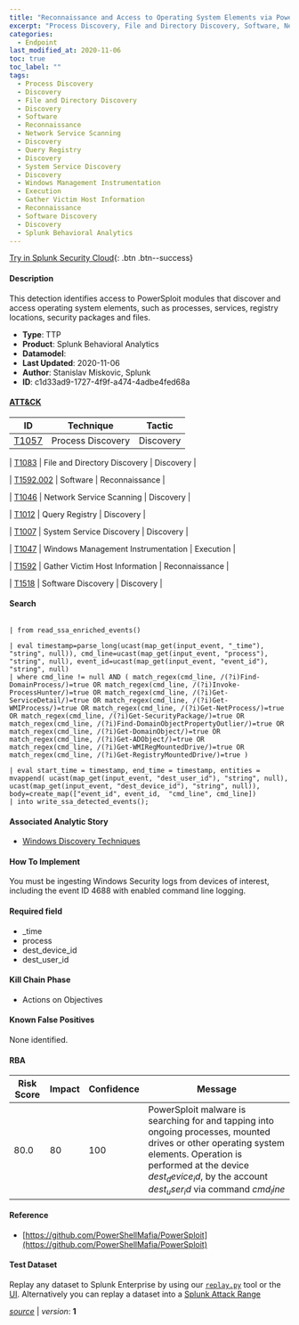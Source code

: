 ```yaml
---
title: "Reconnaissance and Access to Operating System Elements via PowerSploit modules"
excerpt: "Process Discovery, File and Directory Discovery, Software, Network Service Scanning, Query Registry, System Service Discovery, Windows Management Instrumentation, Gather Victim Host Information, Software Discovery"
categories:
  - Endpoint
last_modified_at: 2020-11-06
toc: true
toc_label: ""
tags:
  - Process Discovery
  - Discovery
  - File and Directory Discovery
  - Discovery
  - Software
  - Reconnaissance
  - Network Service Scanning
  - Discovery
  - Query Registry
  - Discovery
  - System Service Discovery
  - Discovery
  - Windows Management Instrumentation
  - Execution
  - Gather Victim Host Information
  - Reconnaissance
  - Software Discovery
  - Discovery
  - Splunk Behavioral Analytics
---
```




[Try in Splunk Security Cloud](https://www.splunk.com/en_us/cyber-security.html){: .btn .btn--success}

#### Description

This detection identifies access to PowerSploit modules that discover and access operating system elements, such as processes, services, registry locations, security packages and files.

- **Type**: TTP
- **Product**: Splunk Behavioral Analytics
- **Datamodel**: 
- **Last Updated**: 2020-11-06
- **Author**: Stanislav Miskovic, Splunk
- **ID**: c1d33ad9-1727-4f9f-a474-4adbe4fed68a


#### [ATT&CK](https://attack.mitre.org/)

| ID          | Technique   | Tactic         |
| ----------- | ----------- |--------------- |
| [T1057](https://attack.mitre.org/techniques/T1057/) | Process Discovery | Discovery |

| [T1083](https://attack.mitre.org/techniques/T1083/) | File and Directory Discovery | Discovery |

| [T1592.002](https://attack.mitre.org/techniques/T1592/002/) | Software | Reconnaissance |

| [T1046](https://attack.mitre.org/techniques/T1046/) | Network Service Scanning | Discovery |

| [T1012](https://attack.mitre.org/techniques/T1012/) | Query Registry | Discovery |

| [T1007](https://attack.mitre.org/techniques/T1007/) | System Service Discovery | Discovery |

| [T1047](https://attack.mitre.org/techniques/T1047/) | Windows Management Instrumentation | Execution |

| [T1592](https://attack.mitre.org/techniques/T1592/) | Gather Victim Host Information | Reconnaissance |

| [T1518](https://attack.mitre.org/techniques/T1518/) | Software Discovery | Discovery |

#### Search

```

| from read_ssa_enriched_events()

| eval timestamp=parse_long(ucast(map_get(input_event, "_time"), "string", null)), cmd_line=ucast(map_get(input_event, "process"), "string", null), event_id=ucast(map_get(input_event, "event_id"), "string", null) 
| where cmd_line != null AND ( match_regex(cmd_line, /(?i)Find-DomainProcess/)=true OR match_regex(cmd_line, /(?i)Invoke-ProcessHunter/)=true OR match_regex(cmd_line, /(?i)Get-ServiceDetail/)=true OR match_regex(cmd_line, /(?i)Get-WMIProcess/)=true OR match_regex(cmd_line, /(?i)Get-NetProcess/)=true OR match_regex(cmd_line, /(?i)Get-SecurityPackage/)=true OR match_regex(cmd_line, /(?i)Find-DomainObjectPropertyOutlier/)=true OR match_regex(cmd_line, /(?i)Get-DomainObject/)=true OR match_regex(cmd_line, /(?i)Get-ADObject/)=true OR match_regex(cmd_line, /(?i)Get-WMIRegMountedDrive/)=true OR match_regex(cmd_line, /(?i)Get-RegistryMountedDrive/)=true )

| eval start_time = timestamp, end_time = timestamp, entities = mvappend( ucast(map_get(input_event, "dest_user_id"), "string", null), ucast(map_get(input_event, "dest_device_id"), "string", null)), body=create_map(["event_id", event_id,  "cmd_line", cmd_line]) 
| into write_ssa_detected_events();
```

#### Associated Analytic Story
* [Windows Discovery Techniques](/stories/windows_discovery_techniques)


#### How To Implement
You must be ingesting Windows Security logs from devices of interest, including the event ID 4688 with enabled command line logging.

#### Required field
* _time
* process
* dest_device_id
* dest_user_id


#### Kill Chain Phase
* Actions on Objectives


#### Known False Positives
None identified.


#### RBA

| Risk Score  | Impact      | Confidence   | Message      |
| ----------- | ----------- |--------------|--------------|
| 80.0 | 80 | 100 | PowerSploit malware is searching for and tapping into ongoing processes, mounted drives or other operating system elements. Operation is performed at the device $dest_device_id$, by the account $dest_user_id$ via command $cmd_line$ |




#### Reference

* [https://github.com/PowerShellMafia/PowerSploit](https://github.com/PowerShellMafia/PowerSploit)



#### Test Dataset
Replay any dataset to Splunk Enterprise by using our [`replay.py`](https://github.com/splunk/attack_data#using-replaypy) tool or the [UI](https://github.com/splunk/attack_data#using-ui).
Alternatively you can replay a dataset into a [Splunk Attack Range](https://github.com/splunk/attack_range#replay-dumps-into-attack-range-splunk-server)




[*source*](https://github.com/splunk/security_content/tree/develop/detections/endpoint/reconnaissance_and_access_to_operating_system_elements_via_powersploit_modules.yml) \| *version*: **1**